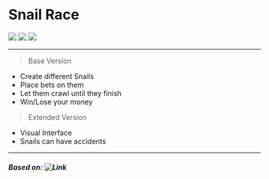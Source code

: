 # Snail Race
![](https://img.shields.io/github/last-commit/DubskySteam/Snail-Race?logo=github)
![](https://img.shields.io/github/issues/DubskySteam/Snail-Race?logo=github)
![](https://img.shields.io/github/forks/DubskySteam/Snail-Race?logo=github)
___
> Base Version
* Create different Snails
* Place bets on them
* Let them crawl until they finish
* Win/Lose your money
> Extended Version
* Visual Interface
* Snails can have accidents
___
##### Based on: ![Link](https://wiki.freitagsrunde.org/Javakurs/Übungsaufgaben/Rennschnecke)